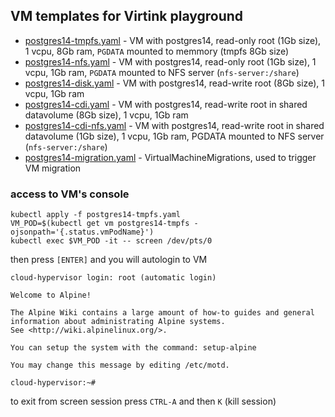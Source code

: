## VM templates for Virtink playground

- [postgres14-tmpfs.yaml](postgres14-tmpfs.yaml) - VM with postgres14, read-only root (1Gb size), 1 vcpu, 8Gb ram, `PGDATA` mounted to memmory (tmpfs 8Gb size)
- [postgres14-nfs.yaml](postgres14-nfs.yaml) - VM with postgres14, read-only root (1Gb size), 1 vcpu, 1Gb ram, `PGDATA` mounted to NFS server (`nfs-server:/share`)
- [postgres14-disk.yaml](postgres14-disk.yaml) - VM with postgres14, read-write root (8Gb size), 1 vcpu, 1Gb ram
- [postgres14-cdi.yaml](postgres14-cdi.yaml) - VM with postgres14, read-write root in shared datavolume (8Gb size), 1 vcpu, 1Gb ram
- [postgres14-cdi-nfs.yaml](postgres14-cdi-nfs.yaml) - VM with postgres14, read-write root in shared datavolume (1Gb size), 1 vcpu, 1Gb ram, PGDATA mounted to NFS server (`nfs-server:/share`)
- [postgres14-migration.yaml](postgres14-migration.yaml) - VirtualMachineMigrations, used to trigger VM migration

### access to VM's console

```console
kubectl apply -f postgres14-tmpfs.yaml
VM_POD=$(kubectl get vm postgres14-tmpfs -ojsonpath='{.status.vmPodName}')
kubectl exec $VM_POD -it -- screen /dev/pts/0
```

then press `[ENTER]` and you will autologin to VM

```console
cloud-hypervisor login: root (automatic login)

Welcome to Alpine!

The Alpine Wiki contains a large amount of how-to guides and general
information about administrating Alpine systems.
See <http://wiki.alpinelinux.org/>.

You can setup the system with the command: setup-alpine

You may change this message by editing /etc/motd.

cloud-hypervisor:~#
```

to exit from screen session press `CTRL-A` and then `K` (kill session)
